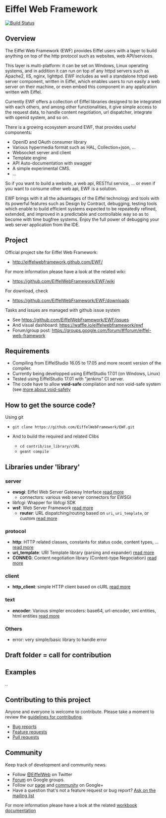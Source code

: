 # Eiffel Web Framework

[![Build Status](https://api.travis-ci.org/EiffelWebFramework/EWF.svg?branch=master)](https://travis-ci.org/EiffelWebFramework/EWF/)


## Overview

The Eiffel Web Framework (EWF) provides Eiffel users with a layer to build anything on top of the http protocol such as websites, web API/services. 

This layer is multi-platform: it can be set on Windows, Linux operating systems, and in addition it can run on top of any httpd servers such as Apache2, IIS, nginx, lighttpd. EWF includes as well a standalone httpd web server component, written in Eiffel, which enables users to run easily a web server on their machine, or even embed this component in any application written with Eiffel.

Currently EWF offers a collection of Eiffel libraries designed to be integrated with each others, and among other functionalities, it give simple access to the request data, to handle content negotiation, url dispatcher, integrate with openid system, and so on. 

There is a growing ecosystem around EWF, that provides useful components:
* OpenID and OAuth consumer library
* Various hypermedia format such as HAL, Collection+json, ...
* Websocket server and client
* Template engine
* API Auto-documentation with swagger
* A simple experimental CMS.
* ...

So if you want to build a website, a web api, RESTful service, ... or even if you want to consume other web api, EWF is a solution.

EWF brings with it all the advantages of the Eiffel technology and tools with its powerful features such as Design by Contract, debugging, testing tools which enable to build efficient systems expected to be repeatedly refined, extended, and improved in a predictable and controllable way so as to become with time bugfree systems. Enjoy the full power of debugging your web server application from the IDE.

## Project

Official project site for Eiffel Web Framework:

* http://eiffelwebframework.github.com/EWF/

For more information please have a look at the related wiki:

* https://github.com/EiffelWebFramework/EWF/wiki

For download, check
* https://github.com/EiffelWebFramework/EWF/downloads

Tasks and issues are managed with github issue system
* See https://github.com/EiffelWebFramework/EWF/issues
* And visual dashboard: https://waffle.io/eiffelwebframework/ewf
* Forum/group post: https://groups.google.com/forum/#!forum/eiffel-web-framework

## Requirements
* Compiling from EiffelStudio 16.05 to 17.05 and more recent version of the compiler.
* Currently being developped using EiffelStudio 17.01 (on Windows, Linux)
* Tested using EiffelStudio 17.01 with "jenkins" CI server.
* The code have to allow __void-safe__ compilation and non void-safe system (see [more about void-safety](https://www.eiffel.org/doc/eiffel/Void-safe%20programming%20in%20Eiffel)

## How to get the source code?

Using git 
* `git clone https://github.com/EiffelWebFramework/EWF.git`

* And to build the required and related Clibs
  * `cd contrib/ise_library/cURL`
  * `geant compile`

## Libraries under 'library'

### server
* __ewsgi__: Eiffel Web Server Gateway Interface [read more](library/server/ewsgi)
  * connectors: various web server connectors for EWSGI
* libfcgi: Wrapper for libfcgi SDK 
* __wsf__: Web Server Framework [read more](library/server/wsf)
  *  __router__: URL dispatching/routing based on `uri`, `uri_template`, or custom [read more](library/server/wsf/router)

### protocol
* __http__: HTTP related classes, constants for status code, content types, ... [read more](library/network/protocol/http)
* __uri_template__: URI Template library (parsing and expander) [read more](library/network/protocol/uri_template)
* __CONNEG__: Content negotiation library (Content-type Negociation) [read more](library/network/protocol/content_negotiation)

### client
* __http_client__: simple HTTP client based on cURL [read more](library/network/http_client)

### text
* __encoder__: Various simpler encoders: base64, url-encoder, xml entities, html entities [read more](library/text/encoder)

### Others
* error: very simple/basic library to handle error

## Draft folder = call for contribution ##

## Examples
..

## Contributing to this project

Anyone and everyone is welcome to contribute. Please take a moment to
review the [guidelines for contributing](CONTRIBUTING.md).

* [Bug reports](CONTRIBUTING.md#bugs)
* [Feature requests](CONTRIBUTING.md#features)
* [Pull requests](CONTRIBUTING.md#pull-requests)

## Community

Keep track of development and community news.

* Follow [@EiffelWeb](https://twitter.com/EiffelWeb) on Twitter
* [Forum](https://groups.google.com/forum/#!forum/eiffel-web-framework) on Google groups.
* Follow our [page](https://plus.google.com/u/0/110650349519032194479) and [community](https://plus.google.com/communities/110457383244374256721) on Google+
* Have a question that's not a feature request or bug report? [Ask on the mailing list](http://groups.google.com/group/eiffel-web-framework)


For more information please have a look at the related [workbook documentation](docs/workbook)
